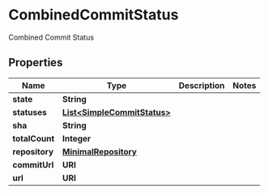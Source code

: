

# CombinedCommitStatus

Combined Commit Status

## Properties

| Name | Type | Description | Notes |
|------------ | ------------- | ------------- | -------------|
|**state** | **String** |  |  |
|**statuses** | [**List&lt;SimpleCommitStatus&gt;**](SimpleCommitStatus.md) |  |  |
|**sha** | **String** |  |  |
|**totalCount** | **Integer** |  |  |
|**repository** | [**MinimalRepository**](MinimalRepository.md) |  |  |
|**commitUrl** | **URI** |  |  |
|**url** | **URI** |  |  |



